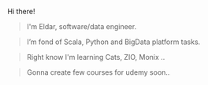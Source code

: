 Hi there!
> I'm Eldar, software/data engineer. 

> I’m fond of Scala, Python and BigData platform tasks.

> Right know I'm learning Cats, ZIO, Monix .. 

> Gonna create few courses for udemy soon..
